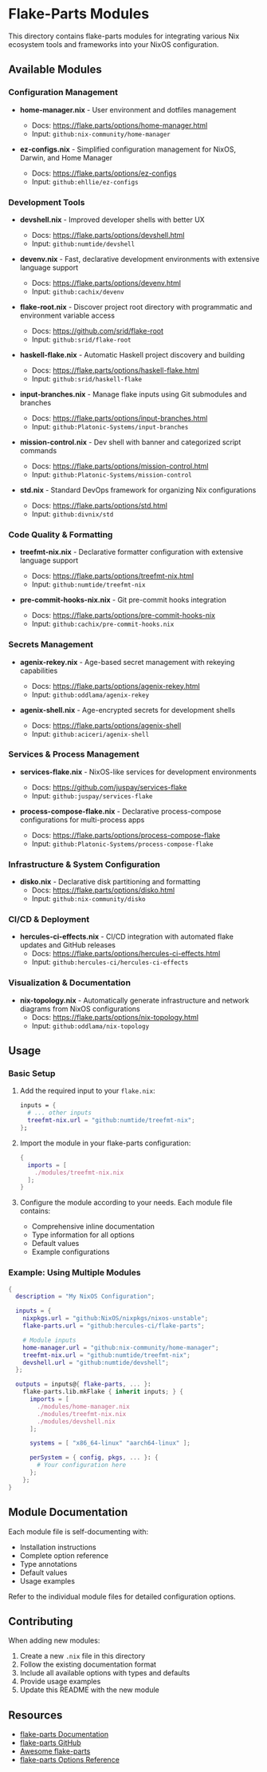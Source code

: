 # Flake-Parts Modules

This directory contains flake-parts modules for integrating various Nix ecosystem tools and frameworks into your NixOS configuration.

## Available Modules

### Configuration Management

- **home-manager.nix** - User environment and dotfiles management
  - Docs: https://flake.parts/options/home-manager.html
  - Input: `github:nix-community/home-manager`

- **ez-configs.nix** - Simplified configuration management for NixOS, Darwin, and Home Manager
  - Docs: https://flake.parts/options/ez-configs
  - Input: `github:ehllie/ez-configs`

### Development Tools

- **devshell.nix** - Improved developer shells with better UX
  - Docs: https://flake.parts/options/devshell.html
  - Input: `github:numtide/devshell`

- **devenv.nix** - Fast, declarative development environments with extensive language support
  - Docs: https://flake.parts/options/devenv.html
  - Input: `github:cachix/devenv`

- **flake-root.nix** - Discover project root directory with programmatic and environment variable access
  - Docs: https://github.com/srid/flake-root
  - Input: `github:srid/flake-root`

- **haskell-flake.nix** - Automatic Haskell project discovery and building
  - Docs: https://flake.parts/options/haskell-flake.html
  - Input: `github:srid/haskell-flake`

- **input-branches.nix** - Manage flake inputs using Git submodules and branches
  - Docs: https://flake.parts/options/input-branches.html
  - Input: `github:Platonic-Systems/input-branches`

- **mission-control.nix** - Dev shell with banner and categorized script commands
  - Docs: https://flake.parts/options/mission-control.html
  - Input: `github:Platonic-Systems/mission-control`

- **std.nix** - Standard DevOps framework for organizing Nix configurations
  - Docs: https://flake.parts/options/std.html
  - Input: `github:divnix/std`

### Code Quality & Formatting

- **treefmt-nix.nix** - Declarative formatter configuration with extensive language support
  - Docs: https://flake.parts/options/treefmt-nix.html
  - Input: `github:numtide/treefmt-nix`

- **pre-commit-hooks-nix.nix** - Git pre-commit hooks integration
  - Docs: https://flake.parts/options/pre-commit-hooks-nix
  - Input: `github:cachix/pre-commit-hooks.nix`

### Secrets Management

- **agenix-rekey.nix** - Age-based secret management with rekeying capabilities
  - Docs: https://flake.parts/options/agenix-rekey.html
  - Input: `github:oddlama/agenix-rekey`

- **agenix-shell.nix** - Age-encrypted secrets for development shells
  - Docs: https://flake.parts/options/agenix-shell
  - Input: `github:aciceri/agenix-shell`

### Services & Process Management

- **services-flake.nix** - NixOS-like services for development environments
  - Docs: https://github.com/juspay/services-flake
  - Input: `github:juspay/services-flake`

- **process-compose-flake.nix** - Declarative process-compose configurations for multi-process apps
  - Docs: https://flake.parts/options/process-compose-flake
  - Input: `github:Platonic-Systems/process-compose-flake`

### Infrastructure & System Configuration

- **disko.nix** - Declarative disk partitioning and formatting
  - Docs: https://flake.parts/options/disko.html
  - Input: `github:nix-community/disko`

### CI/CD & Deployment

- **hercules-ci-effects.nix** - CI/CD integration with automated flake updates and GitHub releases
  - Docs: https://flake.parts/options/hercules-ci-effects.html
  - Input: `github:hercules-ci/hercules-ci-effects`

### Visualization & Documentation

- **nix-topology.nix** - Automatically generate infrastructure and network diagrams from NixOS configurations
  - Docs: https://flake.parts/options/nix-topology.html
  - Input: `github:oddlama/nix-topology`

## Usage

### Basic Setup

1. Add the required input to your `flake.nix`:
   ```nix
   inputs = {
     # ... other inputs
     treefmt-nix.url = "github:numtide/treefmt-nix";
   };
   ```

2. Import the module in your flake-parts configuration:
   ```nix
   {
     imports = [
       ./modules/treefmt-nix.nix
     ];
   }
   ```

3. Configure the module according to your needs. Each module file contains:
   - Comprehensive inline documentation
   - Type information for all options
   - Default values
   - Example configurations

### Example: Using Multiple Modules

```nix
{
  description = "My NixOS Configuration";

  inputs = {
    nixpkgs.url = "github:NixOS/nixpkgs/nixos-unstable";
    flake-parts.url = "github:hercules-ci/flake-parts";

    # Module inputs
    home-manager.url = "github:nix-community/home-manager";
    treefmt-nix.url = "github:numtide/treefmt-nix";
    devshell.url = "github:numtide/devshell";
  };

  outputs = inputs@{ flake-parts, ... }:
    flake-parts.lib.mkFlake { inherit inputs; } {
      imports = [
        ./modules/home-manager.nix
        ./modules/treefmt-nix.nix
        ./modules/devshell.nix
      ];

      systems = [ "x86_64-linux" "aarch64-linux" ];

      perSystem = { config, pkgs, ... }: {
        # Your configuration here
      };
    };
}
```

## Module Documentation

Each module file is self-documenting with:
- Installation instructions
- Complete option reference
- Type annotations
- Default values
- Usage examples

Refer to the individual module files for detailed configuration options.

## Contributing

When adding new modules:
1. Create a new `.nix` file in this directory
2. Follow the existing documentation format
3. Include all available options with types and defaults
4. Provide usage examples
5. Update this README with the new module

## Resources

- [flake-parts Documentation](https://flake.parts/)
- [flake-parts GitHub](https://github.com/hercules-ci/flake-parts)
- [Awesome flake-parts](https://github.com/wearetechnative/awesome-flake-parts)
- [flake-parts Options Reference](https://flake.parts/options.html)

